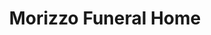 ---
title: "Morizzo Funeral Home"
url: /hoffman-estates/morizzo-funeral-home/
shop: funeral directors
---